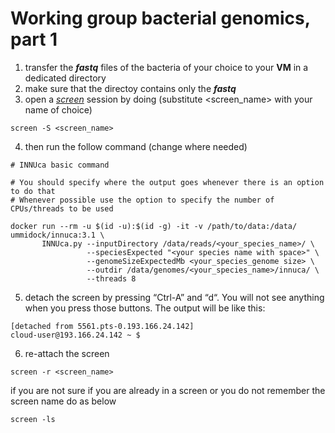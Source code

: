 # Working group bacterial genomics, part 1

1) transfer the **_fastq_** files of the bacteria of your choice to your **VM** in a dedicated directory
2) make sure that the directoy contains only the **_fastq_**
3) open a *[screen](https://www.tecmint.com/screen-command-examples-to-manage-linux-terminals/)* session by doing (substitute <screen_name> with your name of choice)

```
screen -S <screen_name>
```

4) then run the follow command (change where needed)

```
# INNUca basic command

# You should specify where the output goes whenever there is an option to do that
# Whenever possible use the option to specify the number of CPUs/threads to be used

docker run --rm -u $(id -u):$(id -g) -it -v /path/to/data:/data/ ummidock/innuca:3.1 \
       INNUca.py --inputDirectory /data/reads/<your_species_name>/ \
                 --speciesExpected "<your species name with space>" \
                 --genomeSizeExpectedMb <your_species_genome size> \
                 --outdir /data/genomes/<your_species_name>/innuca/ \
                 --threads 8
```

5) detach the screen by pressing  “Ctrl-A” and “d“. You will not see anything when you press those buttons. The output will be like this:

```
[detached from 5561.pts-0.193.166.24.142]
cloud-user@193.166.24.142 ~ $
```

6) re-attach the screen

```
screen -r <screen_name>
```

if you are not sure if you are already in a screen or you do not remember the screen name do as below

```
screen -ls
```
